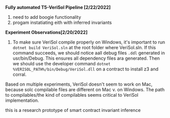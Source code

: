 **Fully automated T5-VeriSol Pipeline [2/22/2022]**

1. need to add boogie functionality
2. progam instatiating eith with inferred invariants

**Experiment Observations[2/20/2022]**

1. To make sure VeriSol compile properly on Windows, it's important to run `dotnet build VeriSol.sln` at the root folder where VeriSol.sln. If this command succeeds, we should notice aall debug files `.ddl` generated in usr/bin/Debug. This ensures all dependency files ara generated. Then we should use the developer command `dotnet %VERISOL_PATH%/bin/Debug/VeriSol.dll` on a contract to install z3 and corral. 

Based on multiple experiments, VeriSol doesn't seem to work on Mac, because solc compilable files are different on Mac v. on Windows. The path to compilables/the kind of compilables seems critical to VeriSol implementation. 

this is a research prototype of smart contract invariant inference

